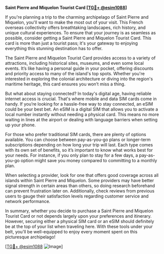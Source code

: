 **Saint Pierre and Miquelon Tourist Card [[TG💪+ @esim1088](https://t.me/s/esim1088)]**

If you're planning a trip to the charming archipelago of Saint Pierre and Miquelon, you'll want to make the most out of your visit. This French overseas collectivity offers breathtaking landscapes, rich history, and unique cultural experiences. To ensure that your journey is as seamless as possible, consider getting a Saint Pierre and Miquelon Tourist Card. This card is more than just a tourist pass; it's your gateway to enjoying everything this stunning destination has to offer.

The Saint Pierre and Miquelon Tourist Card provides access to a variety of attractions, including historical sites, museums, and even some local events. It’s like having a personal guide in your pocket, offering discounts and priority access to many of the island's top spots. Whether you're interested in exploring the colonial architecture or diving into the region's maritime heritage, this card ensures you won’t miss a thing.

But what about staying connected? In today's digital age, having reliable internet access is crucial. That's where mobile and data SIM cards come in handy. If you’re looking for a hassle-free way to stay connected, an eSIM could be your best bet. An eSIM is a digital SIM that allows you to activate a local number instantly without needing a physical card. This means no more waiting in lines at the airport or dealing with language barriers when setting up your phone.

For those who prefer traditional SIM cards, there are plenty of options available. You can choose between pay-as-you-go plans or longer-term subscriptions depending on how long your trip will last. Each type comes with its own set of benefits, so it’s important to know what works best for your needs. For instance, if you only plan to stay for a few days, a pay-as-you-go option might save you money compared to committing to a monthly plan.

When selecting a provider, look for one that offers good coverage across all islands within Saint Pierre and Miquelon. Some providers may have better signal strength in certain areas than others, so doing research beforehand can prevent frustration later on. Additionally, check reviews from previous users to gauge their satisfaction levels regarding customer service and network performance.

In summary, whether you decide to purchase a Saint Pierre and Miquelon Tourist Card or not depends largely upon your preferences and itinerary. However, securing either a physical SIM card or an eSIM should definitely be at the top of your list when traveling here. With these tools under your belt, you'll be well-equipped to enjoy every moment spent on this picturesque archipelago!

[[TG💪+ @esim1088](https://t.me/s/esim1088) ![Image](https://i.postimg.cc/Y0z9fWf4/image.png)]